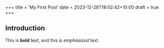+++
title = 'My First Post'
date = 2023-12-28T18:02:42+10:00
draft = true
+++

## Introduction

This is **bold** text, and this is *emphasized* text.
